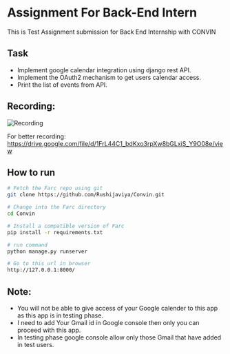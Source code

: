 Assignment For Back-End Intern
========

This is Test Assignment submission for Back End Internship with CONVIN

Task
--------

- Implement google calendar integration using django rest API.
- Implement the OAuth2 mechanism to get users calendar access.
- Print the list of events from API.

Recording:
--------
![Recording](record.gif)

For better recording:
https://drive.google.com/file/d/1FrL44C1_bdKxo3rpXw8bGLxiS_Y9O08e/view

## How to run
```bash
# Fetch the Farc repo using git
git clone https://github.com/Rushijaviya/Convin.git

# Change into the Farc directory
cd Convin

# Install a compatible version of Farc
pip install -r requirements.txt

# run command
python manage.py runserver

# Go to this url in browser
http://127.0.0.1:8000/
```

Note:
--------
- You will not be able to give access of your Google calender to this app as this app is in testing phase.
- I need to add Your Gmail id in Google console then only you can proceed with this app.
- In testing phase google console allow only those Gmail that have added in test users.
